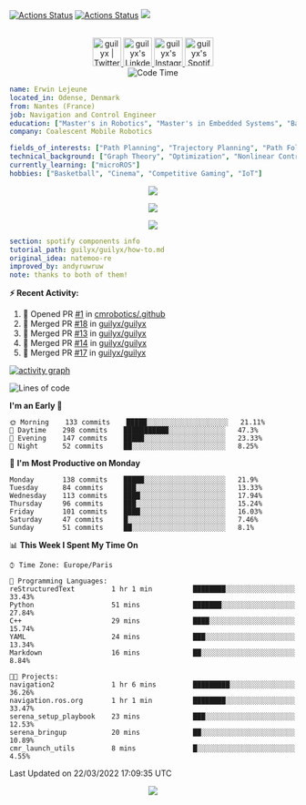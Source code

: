 [![Actions Status](https://github.com/guilyx/guilyx/workflows/wakatime-stats/badge.svg)](https://github.com/guilyx/guilyx/actions)
[![Actions Status](https://github.com/guilyx/guilyx/workflows/update-gh-activity/badge.svg)](https://github.com/guilyx/guilyx/actions)
![](https://visitor-badge.glitch.me/badge?page_id=guilyx.guilyx)

<p align="center">
<br/>
<a href="https://twitter.com/spida_rwin">
  <img alt="guilyx | Twitter" width="50px" src="https://user-images.githubusercontent.com/43545812/144034996-602b144a-16e1-41cc-99e7-c6040b20dcaf.png"/>
</a>
<a href="https://www.linkedin.com/in/erwinlejeune-lkn">
  <img alt="guilyx's LinkdeIN" width="50px" src="https://user-images.githubusercontent.com/43545812/144035037-0f415fc7-9f96-4517-a370-ccc6e78a714b.png" />
</a>
<a href="https://www.instagram.com/spid_erwin">
  <img alt="guilyx's Instagram" width="50px" src="https://user-images.githubusercontent.com/43545812/144035088-0dfb165f-8fe0-4d13-896c-876c29d2b128.png" />
</a>
<a href="https://open.spotify.com/user/11147618695?si=zZFn6uAGRLyoU02lsG50GA">
  <img alt="guilyx's Spotify" width="50px" src="https://user-images.githubusercontent.com/43545812/144035120-1ad5169b-91c7-4078-bef9-6a82c733f373.png" />
</a>
<br>
<img alt="Code Time" src="https://img.shields.io/endpoint?style=flat&url=https://codetime-api.datreks.com/badge/1615?logoColor=white%26project=%26recentMS=0%26showProject=false" />
</p>

```yaml
name: Erwin Lejeune
located_in: Odense, Denmark
from: Nantes (France)
job: Navigation and Control Engineer
education: ["Master's in Robotics", "Master's in Embedded Systems", "Bachelor's in Electronics"]
company: Coalescent Mobile Robotics

fields_of_interests: ["Path Planning", "Trajectory Planning", "Path Following", "Behaviour Planning", "Localization", "Sensor Fusion", "Embedded Systems"]
technical_background: ["Graph Theory", "Optimization", "Nonlinear Control", "Real-Time Systems", "Automated Planning"]
currently_learning: ["microROS"]
hobbies: ["Basketball", "Cinema", "Competitive Gaming", "IoT"]
```

<p align="center">
  <img alig src="https://github-profile-trophy.vercel.app/?username=guilyx&column=6&rank=SSS,SS,S,AAA,AA,A,B,C" />
</p>

<p align="center">
  <a href="https://spotify-github-profile.vercel.app/api/view?uid=11147618695&redirect=true">
    <img src="https://spotify-github-profile.vercel.app/api/view?uid=11147618695&cover_image=true&theme=default&bar_color=e3e3e3&bar_color_cover=true">
  </a>
</p>

<p align="center">
  <img src="https://guilyx.vercel.app/api/top-played">
</p>
 
```yaml
section: spotify components info
tutorial_path: guilyx/guilyx/how-to.md
original_idea: natemoo-re
improved_by: andyruwruw
note: thanks to both of them!
```


**:zap: Recent Activity:**

<!--START_SECTION:activity-->
1. 💪 Opened PR [#1](https://github.com/cmrobotics/.github/pull/1) in [cmrobotics/.github](https://github.com/cmrobotics/.github)
2. 🎉 Merged PR [#18](https://github.com/guilyx/guilyx/pull/18) in [guilyx/guilyx](https://github.com/guilyx/guilyx)
3. 🎉 Merged PR [#13](https://github.com/guilyx/guilyx/pull/13) in [guilyx/guilyx](https://github.com/guilyx/guilyx)
4. 🎉 Merged PR [#14](https://github.com/guilyx/guilyx/pull/14) in [guilyx/guilyx](https://github.com/guilyx/guilyx)
5. 🎉 Merged PR [#17](https://github.com/guilyx/guilyx/pull/17) in [guilyx/guilyx](https://github.com/guilyx/guilyx)
<!--END_SECTION:activity-->

[![activity graph](https://activity-graph.herokuapp.com/graph?username=guilyx&custom_title=Erwin's%20activity%20graph&theme=github-light&hide_border=true)](https://github.com/ashutosh00710/github-readme-activity-graph)

<!--START_SECTION:waka-->
![Lines of code](https://img.shields.io/badge/From%20Hello%20World%20I%27ve%20Written-291%20Thousand%20lines%20of%20code-blue)

**I'm an Early 🐤** 

```text
🌞 Morning    133 commits    █████░░░░░░░░░░░░░░░░░░░░   21.11% 
🌆 Daytime    298 commits    ███████████░░░░░░░░░░░░░░   47.3% 
🌃 Evening    147 commits    █████░░░░░░░░░░░░░░░░░░░░   23.33% 
🌙 Night      52 commits     ██░░░░░░░░░░░░░░░░░░░░░░░   8.25%

```
📅 **I'm Most Productive on Monday** 

```text
Monday       138 commits    █████░░░░░░░░░░░░░░░░░░░░   21.9% 
Tuesday      84 commits     ███░░░░░░░░░░░░░░░░░░░░░░   13.33% 
Wednesday    113 commits    ████░░░░░░░░░░░░░░░░░░░░░   17.94% 
Thursday     96 commits     ███░░░░░░░░░░░░░░░░░░░░░░   15.24% 
Friday       101 commits    ████░░░░░░░░░░░░░░░░░░░░░   16.03% 
Saturday     47 commits     █░░░░░░░░░░░░░░░░░░░░░░░░   7.46% 
Sunday       51 commits     ██░░░░░░░░░░░░░░░░░░░░░░░   8.1%

```


📊 **This Week I Spent My Time On** 

```text
⌚︎ Time Zone: Europe/Paris

💬 Programming Languages: 
reStructuredText         1 hr 1 min          ████████░░░░░░░░░░░░░░░░░   33.43% 
Python                   51 mins             ███████░░░░░░░░░░░░░░░░░░   27.84% 
C++                      29 mins             ████░░░░░░░░░░░░░░░░░░░░░   15.74% 
YAML                     24 mins             ███░░░░░░░░░░░░░░░░░░░░░░   13.34% 
Markdown                 16 mins             ██░░░░░░░░░░░░░░░░░░░░░░░   8.84%

🐱‍💻 Projects: 
navigation2              1 hr 6 mins         █████████░░░░░░░░░░░░░░░░   36.26% 
navigation.ros.org       1 hr 1 min          ████████░░░░░░░░░░░░░░░░░   33.47% 
serena_setup_playbook    23 mins             ███░░░░░░░░░░░░░░░░░░░░░░   12.53% 
serena_bringup           20 mins             ██░░░░░░░░░░░░░░░░░░░░░░░   10.89% 
cmr_launch_utils         8 mins              █░░░░░░░░░░░░░░░░░░░░░░░░   4.55%

```


 Last Updated on 22/03/2022 17:09:35 UTC
<!--END_SECTION:waka-->

<p align="center">
  <img src="https://capsule-render.vercel.app/api?type=waving&color=gradient&height=60&section=footer"/>
</p>
